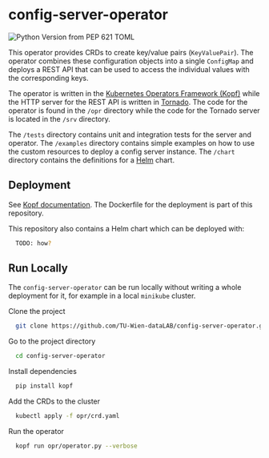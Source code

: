 
# config-server-operator

![Python Version from PEP 621 TOML](https://img.shields.io/python/required-version-toml?tomlFilePath=https%3A%2F%2Fraw.githubusercontent.com%2FTU-Wien-dataLAB%2Fconfig-server-operator%2Fmain%2Fpyproject.toml)


This operator provides CRDs to create key/value pairs (`KeyValuePair`). The operator combines these configuration objects into a single `ConfigMap` and deploys a REST API that can be used to access the individual values with the corresponding keys.

The operator is written in the [Kubernetes Operators Framework (Kopf)](https://kopf.readthedocs.io/en/stable/index.html#) while the HTTP server for the REST API is written in [Tornado](https://www.tornadoweb.org/en/stable/). The code for the operator is found in the `/opr` directory while the code for the Tornado server is located in the `/srv` directory.

The `/tests` directory contains unit and integration tests for the server and operator. The `/examples` directory contains simple examples on how to use the custom resources to deploy a config server instance. The `/chart` directory contains the definitions for a [Helm](https://helm.sh/) chart.

## Deployment

See [Kopf documentation](https://kopf.readthedocs.io/en/stable/deployment/). The Dockerfile for the deployment is part of this repository.

This repository also contains a Helm chart which can be deployed with:

```bash
  TODO: how?
```

## Run Locally

The `config-server-operator` can be run locally without writing a whole deployment for it, for example in a local `minikube` cluster.

Clone the project

```bash
  git clone https://github.com/TU-Wien-dataLAB/config-server-operator.git
```

Go to the project directory

```bash
  cd config-server-operator
```

Install dependencies

```bash
  pip install kopf
```

Add the CRDs to the cluster

```bash
  kubectl apply -f opr/crd.yaml
```

Run the operator

```bash
  kopf run opr/operator.py --verbose
```

